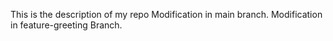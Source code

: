 This is the description of my repo
Modification in main branch.
Modification in feature-greeting Branch.

